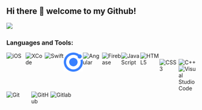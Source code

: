 ## Hi there 👋 welcome to my Github!

<p align="left">
  <img 
    width="150" src="https://media.giphy.com/media/v1.Y2lkPTc5MGI3NjExZGdxNDByZzNkd3RicGczNzFxazNrcWN2ejUxbzZjNWs2dmp0c2xseSZlcD12MV9pbnRlcm5hbF9naWZfYnlfaWQmY3Q9Zw/QXwtfadqo7wbfmT46H/giphy.gif">
</p>

### Languages and Tools: 

<img align="left" alt="iOS" width="50px" src="https://media.giphy.com/media/VgTtXyj5YjVFieCYM2/giphy.gif" />&nbsp;
<img align="left" alt="XCode" width="50px" src="https://user-images.githubusercontent.com/25181517/186711578-bf30cb30-40b7-4b45-95a5-bdf837c372e7.png" />&nbsp;
<img align="left" alt="Swift" width="50px" src="https://user-images.githubusercontent.com/25181517/121406389-6267a300-c95e-11eb-8d67-f1e22afe8aea.png" />&nbsp;
<img align="left" alt="Ionic" width="50px" src="https://github.com/ionic-team/ionic-framework/blob/main/.github/assets/logo.png?raw=true" />&nbsp;
<img align="left" alt="Angular" width="50px" src="https://media.giphy.com/media/XEDIHHp3i8bVoEdxd7/giphy.gif" />&nbsp;
<img align="left" alt="Firebase" width="50px" src="https://media.giphy.com/media/Ri2TUcKlaOcaDBxFpY/giphy.gif" />&nbsp;
<img align="left" alt="JavaScript" width="50px" src="https://media.giphy.com/media/ln7z2eWriiQAllfVcn/giphy.gif" />&nbsp;
<img align="left" alt="HTML5" width="50px" src="https://media.giphy.com/media/5jhs1SpOas2pLpdO9O/giphy.gif" />&nbsp;&nbsp;
<img align="left" alt="CSS3" width="50px" src="https://media.giphy.com/media/qPR55MsbOEwinH5Flw/giphy.gif" />&nbsp;
<img align="left" alt="C++" width="50px" src="https://user-images.githubusercontent.com/25181517/192106073-90fffafe-3562-4ff9-a37e-c77a2da0ff58.png" />&nbsp;
<img align="left" alt="Visual Studio Code" width="50px" src="https://media.giphy.com/media/SS8CV2rQdlYNLtBCiF/giphy.gif" /> &nbsp;
<img align="left" alt="Git" width="65px" src="https://media.giphy.com/media/kH1DBkPNyZPOk0BxrM/giphy.gif" />&nbsp;
<img align="left" alt="GitHub" width="50px" src="https://media.giphy.com/media/du3J3cXyzhj75IOgvA/giphy.gif" />&nbsp;
<img align="left" alt="Gitlab" width="65px" src="https://media.giphy.com/media/hqrdSW7r1DFsDZwSnR/giphy.gif" />&nbsp;

<!--
**kapilbhoyar/kapilbhoyar** is a ✨ _special_ ✨ repository because its `README.md` (this file) appears on your GitHub profile.

Here are some ideas to get you started:

- 🔭 I’m currently working on ...
- 🌱 I’m currently learning ...
- 👯 I’m looking to collaborate on ...
- 🤔 I’m looking for help with ...
- 💬 Ask me about ...
- 📫 How to reach me: ...
- 😄 Pronouns: ...
- ⚡ Fun fact: ...
-->
